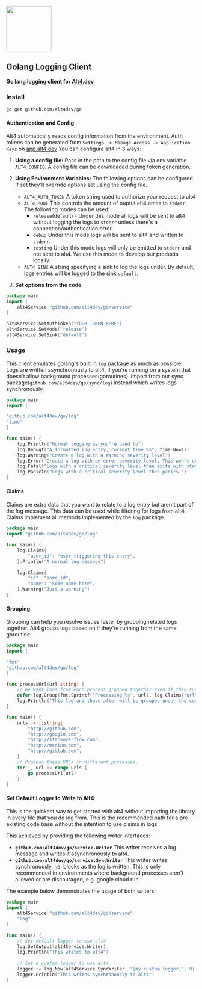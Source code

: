 <a href="https://alt4.dev"><img src="https://alt4.dev/banner.svg" alt="" height="120"></a>

## Golang Logging Client

**Go lang logging client for <a href="https://alt4.dev">Alt4.dev</a>**

### Install
```shell script
go get github.com/alt4dev/go
```


#### Authentication and Config
Alt4 automatically reads config information from the environment. Auth tokens can be generated from `Settings -> Manage Access -> Application Keys` on <a target="_blank" href="https://app.alt4.dev">app.alt4.dev</a>
 You can configure alt4 in 3 ways:
1. **Using a config file:** Pass in the path to the config file via env variable `ALT4_CONFIG`. A config file can be downloaded during token generation.

2. **Using Environment Variables:** The following options can be configured. If set they'll override options set using the config file.
    - `ALT4_AUTH_TOKEN` A token string used to authorize your request to alt4
    - `ALT4_MODE` This controls the amount of ouptut alt4 emits to `stderr`. The following modes can be used:
        - `release`(default) - Under this mode all logs will be sent to alt4 without logging the logs to `stderr`
        unless there's a connection/authentication error.
        - `debug` Under this mode logs will be sent to alt4 and written to `stderr`.
        - `testing` Under this mode logs will only be emitted to `stderr` and not sent to alt4. We use this mode to develop our products locally.
    - `ALT4_SINK` A string specifying a sink to log the logs under. By default, logs entries will be logged to the sink `default`.
3. **Set options from the code**
```go
package main
import (
    alt4Service "github.com/alt4dev/go/service"
)

alt4Service.SetAuthToken("YOUR TOKEN HERE")
alt4Service.SetMode("release")
alt4Service.SetSink("default")
```

### Usage
This client emulates golang's built in `log` package as much as possible. Logs are written asynchronously to alt4.
If you're running on a system that doesn't allow background processes(goroutines). Import from our sync package(`github.com/alt4dev/go/sync/log`) instead which writes logs synchronously.
```go
package main
import (

"github.com/alt4dev/go/log"
"time"
)

func main() {
    log.Println("Normal logging as you're used to")
    log.Debugf("A formatted log entry, current time %s", time.Now())
    log.Warning("Create a log with a Warning severity level")
    log.Error("Create a log with an error severity level. This won't exit after.")
    log.Fatal("Logs with a critical severity level then exits with status 1.")
    log.Panicln("Logs with a critical severity level then panics.")
}
```

#### Claims
Claims are extra data that you want to relate to a log entry but aren't part of the log message.
This data can be used while filtering for logs from alt4. Claims implement all methods implemented by the `log` package.
```go
package main
import "github.com/alt4dev/go/log"

func main() {
    log.Claims{
        "user_id": "user triggering this entry",
    }.Println("A normal log message")

    log.Claims{
        "id": "some_id",
        "name": "Some name here",
    }.Warning("Just a warning")
}
```

#### Grouping
Grouping can help you resolve issues faster by grouping related logs together.
Alt4 groups logs based on if they're running from the same goroutine.
```go
package main
import (

"fmt"
"github.com/alt4dev/go/log"
)

func processUrl(url string) {
    // We want logs from each process grouped together even if they run in parallel
    defer log.Group(fmt.Sprintf("Processing %s", url), log.Claims{"url": url}).Close()
    log.Println("This log and those after will be grouped under the current routine")
}

func main() {
    urls := []string{
        "http://github.com",
        "http://google.com",
        "http://stackoverflow.com",
        "http://medium.com",
        "http://gitlab.com",
    }
    // Process these URLs in different processes.
    for _, url := range urls {
        go processUrl(url)
    }
}
```

#### Set Default Logger to Write to Alt4
This is the quickest way to get started with alt4 without importing the library in every file that you do log from.
This is the recommended path for a pre-existing code base without the intention to use claims in logs.

This achieved by providing the following writer interfaces:
- **`github.com/alt4dev/go/service.Writer`** This writer receives a log message and writes it asynchronously to alt4.
- **`github.com/alt4dev/go/service.SyncWriter`** This writer writes synchronously, i.e. blocks as the log is written.
This is only recommended in environments where background processes aren't allowed or are discouraged, e.g. google cloud run.

The example below demonstrates the usage of both writers:
```go
package main
import (
    alt4Service "github.com/alt4dev/go/service"
    "log"
)

func main() {
    // Set default logger to use alt4
    log.SetOutput(alt4Service.Writer)
    log.Println("This writes to alt4")
    
    // Set a custom logger to use alt4
    logger := log.New(alt4Service.SyncWriter, "[my custom logger]", 0)
    logger.Println("This writes synchronously to alt4")
}
```
